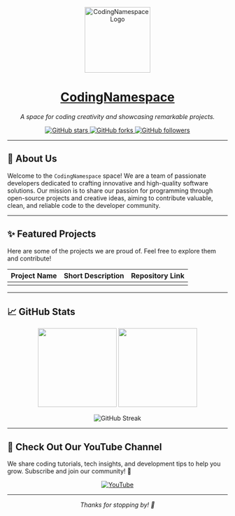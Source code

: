 
<p align="center">
  <a href="https://github.com/CodingNamespace">
    <img src="https://user-images.githubusercontent.com/18350557/176309783-0785949b-9127-417c-8b55-ab5a4333674e.gif" alt="CodingNamespace Logo" width="150">
  </a>
</p>

<h1 align="center">
  <a href="https://github.com/CodingNamespace">CodingNamespace</a>
</h1>

<p align="center">
  <em>A space for coding creativity and showcasing remarkable projects.</em>
</p>

<p align="center">
  <a href="https://github.com/CodingNamespace/stargazers">
    <img src="https://img.shields.io/github/stars/CodingNamespace?style=social" alt="GitHub stars">
  </a>
  <a href="https://github.com/CodingNamespace/network/members">
    <img src="https://img.shields.io/github/forks/CodingNamespace?style=social" alt="GitHub forks">
  </a>
  <a href="https://github.com/CodingNamespace/followers">
    <img src="https://img.shields.io/github/followers/CodingNamespace?style=social" alt="GitHub followers">
  </a>
</p>

---

## 📖 About Us

Welcome to the `CodingNamespace` space! We are a team of passionate developers dedicated to crafting innovative and high-quality software solutions. Our mission is to share our passion for programming through open-source projects and creative ideas, aiming to contribute valuable, clean, and reliable code to the developer community.

---

## ✨ Featured Projects

Here are some of the projects we are proud of. Feel free to explore them and contribute!

| Project Name | Short Description | Repository Link |
| :----------- | :---------------- | :-------------- |
|              |                   |                 |


---

## 📈 GitHub Stats

<p align="center">
  <img height="180em" src="https://github-readme-stats.vercel.app/api?username=CodingNamespace&show_icons=true&theme=radical&include_all_commits=true&count_private=true"/>
  <img height="180em" src="https://github-readme-stats.vercel.app/api/top-langs/?username=CodingNamespace&layout=compact&langs_count=8&theme=radical"/>
</p>

<p align="center">
  <img src="https://github-readme-streak-stats.herokuapp.com/?user=CodingNamespace&theme=radical" alt="GitHub Streak">
</p>

---

## 🎥 Check Out Our YouTube Channel

We share coding tutorials, tech insights, and development tips to help you grow. Subscribe and join our community! 🔔

<p align="center">
  <a href="https://www.youtube.com/@CodingNamespace">
    <img src="https://img.shields.io/badge/YouTube-FF0000?style=for-the-badge&logo=youtube&logoColor=white" alt="YouTube">
  </a>
</p>

---

<p align="center">
  <i>Thanks for stopping by! 🙏</i>
</p>
